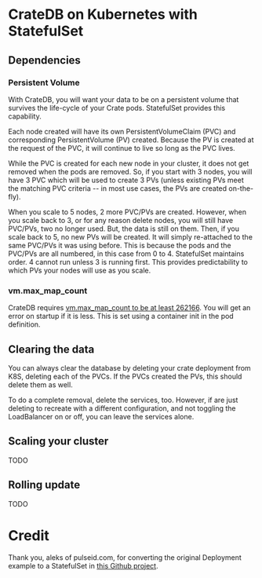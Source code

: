 # CrateDB on Kubernetes with StatefulSet 

## Dependencies

### Persistent Volume

With CrateDB, you will want your data to be on a persistent volume that survives the life-cycle of your Crate pods.  StatefulSet provides this capability.  

Each node created will have its own PersistentVolumeClaim (PVC) and corresponding PersistentVolume (PV) created.  Because the PV is created at the request of the PVC, it will continue to live so long as the PVC lives.  

While the PVC is created for each new node in your cluster, it does not get removed when the pods are removed.  So, if you start with 3 nodes, you will have 3 PVC which will be used to create 3 PVs (unless existing PVs meet the matching PVC criteria -- in most use cases, the PVs are created on-the-fly). 

When you scale to 5 nodes, 2 more PVC/PVs are created.  However, when you scale back to 3, or for any reason delete nodes, you will still have PVC/PVs, two no longer used.  But, the data is still on them.  Then, if you scale back to 5, no new PVs will be created.  It will simply re-attached to the same PVC/PVs it was using before.  This is because the pods and the PVC/PVs are all numbered, in this case from 0 to 4.  StatefulSet maintains order.  4 cannot run unless 3 is running first.  This provides predictability to which PVs your nodes will use as you scale.  

### vm.max\_map\_count

CrateDB requires [vm.max_map_count to be at least 262166](https://crate.io/docs/reference/en/latest/configuration.html#virtual-memory).  You will get an error on startup if it is less.  This is set using a container init in the pod definition.

## Clearing the data

You can always clear the database by deleting your crate deployment from K8S, deleting each of the PVCs.  If the PVCs created the PVs, this should delete them as well.  

To do a complete removal, delete the services, too.  However, if are just deleting to recreate with a different configuration, and not toggling the LoadBalancer on or off, you can leave the services alone.  

## Scaling your cluster

TODO

## Rolling update

TODO

# Credit

Thank you, aleks of pulseid.com, for converting the original Deployment example to a StatefulSet in [this Github project](https://github.com/pulse-id/pulse-crate-k8s).  
